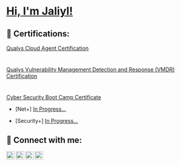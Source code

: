 <h1><a href="https://www.linkedin.com/in/jaliyl-parham">Hi, I'm Jaliyl!</a> </h1>
   

<h2>📜 Certifications:</h2> 
<a href="https://github.com/jaliyl/jaliyl/blob/main/Cloud%20Agent%20Certification.pdf">Qualys Cloud Agent Certification</a>
<h1></h1>
 <a href="https://github.com/jaliyl/jaliyl/blob/main/VMDR%20Certification.pdf">Qualys Vulnerability Management Detection and Response (VMDR) Certification</a>
<h1></h1>
<a href="https://github.com/jaliyl/jaliyl/blob/main/University%20of%20South%20Florida%20Cyber%20Security%20Boot%20Camp%20Certficate.pdf">Cyber Security Boot Camp Certificate</a>

  - [Net+] [In Progress...](https://www.credly.com/earner/earned/badge/83328a43-2b41-4be4-82c5-414f6228617c) 

  - [Security+] [In Progress...](https://www.credly.com/earner/earned/badge/fc1776cc-e449-4175-812e-9c8783c16e07) 



     

<h2> 🤳 Connect with me:</h2> 

 

[<img align="left" alt="yourname | YouTube" width="22px" src="https://cdn.jsdelivr.net/npm/simple-icons@v3/icons/youtube.svg" />][youtube] 

[<img align="left" alt="yourname | Twitter" width="22px" src="https://cdn.jsdelivr.net/npm/simple-icons@v3/icons/twitter.svg" />][twitter] 

[<img align="left" alt="yourname | LinkedIn" width="22px" src="https://cdn.jsdelivr.net/npm/simple-icons@v3/icons/linkedin.svg" />][linkedin] 

[<img align="left" alt="yourname | Instagram" width="22px" src="https://cdn.jsdelivr.net/npm/simple-icons@v3/icons/instagram.svg" />][instagram] 

 

[twitter]: https://twitter.com/ 

[youtube]: https://www.youtube.com/c/ 

[instagram]: https://www.instagram.com/ 

[linkedin]: https://www.linkedin.com/in/jaliyl-parham/ 

